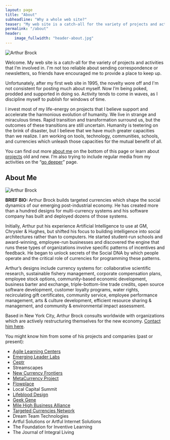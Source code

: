 ```yaml
---
layout: page
title: "About"
subheadline: "Why a whole web site?"
teaser: "My web site is a catch-all for the variety of projects and activities that I’m involved in. I'm not too reliable about sending correspondence or newsletters, so friends have encouraged me to provide a place to keep up…"
permalink: "/about"
header:
    image_fullwidth: "header-about.jpg"
---
```

<img alt="Arthur Brock" src="{{ site.urlimg }}Art_Brock_headshot.jpg" class="right-image">

Welcome. My web site is a catch-all for the variety of projects and activities that I’m involved in. I'm not too reliable about sending correspondence or newsletters, so friends have encouraged me to provide a place to keep up.

Unfortunately, after my first web site in 1995, the novelty wore off and I'm not consistent for posting much about myself. Now I’m being poked, prodded and supported in doing so. Activity tends to come in waves, as I discipline myself to publish for windows of time.

I invest most of my life-energy on projects that I believe support and accelerate the harmonious evolution of humanity. We live in strange and miraculous times. Rapid transition and transformation surround us, but the outcomes of these transitions are still uncertain. Humanity is teetering on the brink of disaster, but I believe that we have much greater capacities than we realize. I am working on tools, technology, communities, schools, and currencies which unleash those capacities for the mutual benefit of all.

You can find out more <a href="#about">about me</a> on the bottom of this page or learn about <a href="/projects">projects</a> old and new. I’m also trying to include regular media from my activities on the “<a href="/deeper">go deeper</a>” page.


<a name="about"></a>

## About Me
<img alt="Arthur Brock" src="{{ site.urlimg }}Arthur_Brock_caricature.png" class="left-image">

<strong>BRIEF BIO: </strong>Arthur Brock builds targeted currencies which shape the social dynamics of our emerging post-industrial economy. He has created more than a hundred designs for multi-currency systems and his software company has built and deployed dozens of those systems.

Initially, Arthur put his experience Artificial Intelligence to use at GM, Chrysler &amp; Hughes, but shifted his focus to building intelligence into social architectures rather than to computers. He started student-run schools and award-winning, employee-run businesses and discovered the engine that runs these types of organizations involve specific patterns of incentives and feedback. He began to unlock secrets of the Social DNA by which people operate and the critical role of currencies for programming these patterns.

Arthur’s designs include currency systems for: collaborative scientific research, sustainable fishery management, corporate compensation plans, employee stock options, community-based economic development, business barter and exchange, triple-bottom-line trade credits, open source software development, customer loyalty programs, water rights, recirculating gift certificates, community service, employee performance management, arts &amp; culture development, efficient resource sharing &amp; management, and community &amp; environmental impact assessment.

Based in New York City, Arthur Brock consults worldwide with organizations which are actively restructuring themselves for the new economy. [Contact him here](/contact).

You might know him from some of his projects and companies (past or present):

- [Agile Learning Centers](/agile-learning-centers)
- [Emerging Leader Labs](/emerging-leader-labs)
- [Ceptr](/ceptr)
- Streamscapes
- [New Currency Frontiers](/new-currency-frontiers)
- [MetaCurrency Project](/metacurrency)
- [Flowplace](/flowplace)
- Local Capital Summit
- [Lifeblood Design](/lifeblood)
- [Geek Gene](/geek-gene)
- [Mile High Business Alliance](/mile-high-business-alliance)
- [Targeted Currencies Network](/targeted-currencies)
- Dream Team Technologies
- Artful Solutions or Artful Internet Solutions
- The Foundation for Inventive Learning
- The Journal of Integral Living
